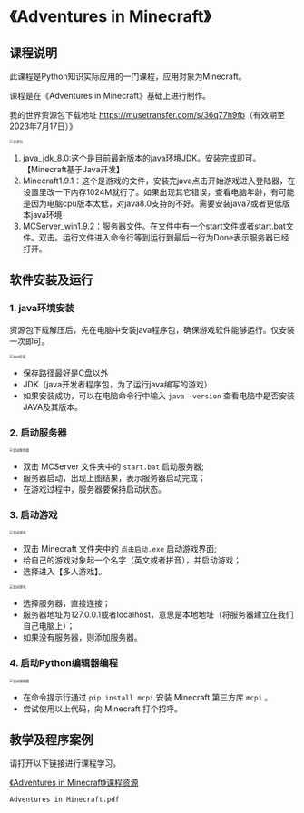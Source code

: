 # 《Adventures in Minecraft》

## **课程说明**

此课程是Python知识实际应用的一门课程，应用对象为Minecraft。

课程是在《Adventures in Minecraft》基础上进行制作。

我的世界资源包下载地址 <https://musetransfer.com/s/36q77h9fb>（有效期至2023年7月17日）》

<img src='_media/minecraft-1.png' alt='资源包' style='zoom:40%;'/>

1. java_jdk_8.0:这个是目前最新版本的java环境JDK。安装完成即可。【Minecraft基于Java开发】
2. Minecraft1.9.1：这个是游戏的文件，安装完java点击开始游戏进入登陆器，在设置里改一下内存1024M就行了。如果出现其它错误，查看电脑年龄，有可能是因为电脑cpu版本太低，对java8.0支持的不好。需要安装java7或者更低版本java环境
3. MCServer_win1.9.2：服务器文件。在文件中有一个start文件或者start.bat文件。双击。运行文件进入命令行等到运行到最后一行为Done表示服务器已经打开。

## **软件安装及运行**

### 1. java环境安装

资源包下载解压后，先在电脑中安装java程序包，确保游戏软件能够运行。仅安装一次即可。

<img src='_media/minecraft-2.png' alt='java安装' style='zoom:40%;'/>

- 保存路径最好是C盘以外
- JDK（java开发者程序包，为了运行java编写的游戏）
- 如果安装成功，可以在电脑命令行中输入  `java -version` 查看电脑中是否安装JAVA及其版本。

### 2. 启动服务器

<img src='_media/minecraft-3.png' alt='启动服务器' style='zoom:40%;'/>

- 双击 MCServer 文件夹中的  `start.bat`  启动服务器;
- 服务器启动，出现上图结果，表示服务器启动完成；
- 在游戏过程中，服务器要保持启动状态。

### 3. 启动游戏

<img src='_media/minecraft-4.png' alt='启动游戏' style='zoom:40%;'/>

- 双击 Minecraft 文件夹中的  `点击启动.exe`  启动游戏界面;
- 给自己的游戏对象起一个名字（英文或者拼音），并启动游戏；
- 选择进入【多人游戏】。

<img src='_media/minecraft-5.png' alt='启动游戏' style='zoom:40%;'/>

- 选择服务器，直接连接；
- 服务器地址为127.0.0.1或者localhost，意思是本地地址（将服务器建立在我们自己电脑上）；
- 如果没有服务器，则添加服务器。

### 4. 启动Python编辑器编程

<img src='_media/minecraft-6.png' alt='启动编辑器' style='zoom:40%;'/>

- 在命令提示行通过  `pip install mcpi`  安装 Minecraft 第三方库 `mcpi` 。
- 尝试使用以上代码，向 Minecraft 打个招呼。


## **教学及程序案例**

请打开以下链接进行课程学习。

[《Adventures in Minecraft》课程资源](Adventures%20in20%Minecraft.pdf)

```pdf
Adventures in Minecraft.pdf
```
